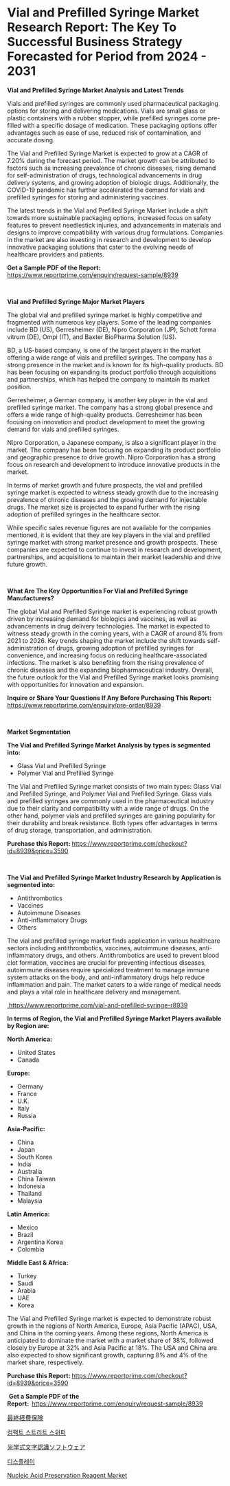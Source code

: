 <p><h1>Vial and Prefilled Syringe Market Research Report: The Key To Successful Business Strategy Forecasted for Period from 2024 - 2031</h1></p><p><strong>Vial and Prefilled Syringe Market Analysis and Latest Trends</strong></p>
<p><p>Vials and prefilled syringes are commonly used pharmaceutical packaging options for storing and delivering medications. Vials are small glass or plastic containers with a rubber stopper, while prefilled syringes come pre-filled with a specific dosage of medication. These packaging options offer advantages such as ease of use, reduced risk of contamination, and accurate dosing.</p><p>The Vial and Prefilled Syringe Market is expected to grow at a CAGR of 7.20% during the forecast period. The market growth can be attributed to factors such as increasing prevalence of chronic diseases, rising demand for self-administration of drugs, technological advancements in drug delivery systems, and growing adoption of biologic drugs. Additionally, the COVID-19 pandemic has further accelerated the demand for vials and prefilled syringes for storing and administering vaccines.</p><p>The latest trends in the Vial and Prefilled Syringe Market include a shift towards more sustainable packaging options, increased focus on safety features to prevent needlestick injuries, and advancements in materials and designs to improve compatibility with various drug formulations. Companies in the market are also investing in research and development to develop innovative packaging solutions that cater to the evolving needs of healthcare providers and patients.</p></p>
<p><strong>Get a Sample PDF of the Report:&nbsp;</strong> <a href="https://www.reportprime.com/enquiry/request-sample/8939">https://www.reportprime.com/enquiry/request-sample/8939</a></p>
<p>&nbsp;</p>
<p><strong>Vial and Prefilled Syringe Major Market Players</strong></p>
<p><p>The global vial and prefilled syringe market is highly competitive and fragmented with numerous key players. Some of the leading companies include BD (US), Gerresheimer (DE), Nipro Corporation (JP), Schott forma vitrum (DE), Ompi (IT), and Baxter BioPharma Solution (US).</p><p>BD, a US-based company, is one of the largest players in the market offering a wide range of vials and prefilled syringes. The company has a strong presence in the market and is known for its high-quality products. BD has been focusing on expanding its product portfolio through acquisitions and partnerships, which has helped the company to maintain its market position.</p><p>Gerresheimer, a German company, is another key player in the vial and prefilled syringe market. The company has a strong global presence and offers a wide range of high-quality products. Gerresheimer has been focusing on innovation and product development to meet the growing demand for vials and prefilled syringes.</p><p>Nipro Corporation, a Japanese company, is also a significant player in the market. The company has been focusing on expanding its product portfolio and geographic presence to drive growth. Nipro Corporation has a strong focus on research and development to introduce innovative products in the market.</p><p>In terms of market growth and future prospects, the vial and prefilled syringe market is expected to witness steady growth due to the increasing prevalence of chronic diseases and the growing demand for injectable drugs. The market size is projected to expand further with the rising adoption of prefilled syringes in the healthcare sector.</p><p>While specific sales revenue figures are not available for the companies mentioned, it is evident that they are key players in the vial and prefilled syringe market with strong market presence and growth prospects. These companies are expected to continue to invest in research and development, partnerships, and acquisitions to maintain their market leadership and drive future growth.</p></p>
<p>&nbsp;</p>
<p><strong>What Are The Key Opportunities For Vial and Prefilled Syringe Manufacturers?</strong></p>
<p><p>The global Vial and Prefilled Syringe market is experiencing robust growth driven by increasing demand for biologics and vaccines, as well as advancements in drug delivery technologies. The market is expected to witness steady growth in the coming years, with a CAGR of around 8% from 2021 to 2026. Key trends shaping the market include the shift towards self-administration of drugs, growing adoption of prefilled syringes for convenience, and increasing focus on reducing healthcare-associated infections. The market is also benefiting from the rising prevalence of chronic diseases and the expanding biopharmaceutical industry. Overall, the future outlook for the Vial and Prefilled Syringe market looks promising with opportunities for innovation and expansion.</p></p>
<p><strong>Inquire or Share Your Questions If Any Before Purchasing This Report:</strong> <a href="https://www.reportprime.com/enquiry/pre-order/8939">https://www.reportprime.com/enquiry/pre-order/8939</a></p>
<p>&nbsp;</p>
<p><strong>Market Segmentation</strong></p>
<p><strong>The Vial and Prefilled Syringe Market Analysis by types is segmented into:</strong></p>
<p><ul><li>Glass Vial and Prefilled Syringe</li><li>Polymer Vial and Prefilled Syringe</li></ul></p>
<p><p>The Vial and Prefilled Syringe market consists of two main types: Glass Vial and Prefilled Syringe, and Polymer Vial and Prefilled Syringe. Glass vials and prefilled syringes are commonly used in the pharmaceutical industry due to their clarity and compatibility with a wide range of drugs. On the other hand, polymer vials and prefilled syringes are gaining popularity for their durability and break resistance. Both types offer advantages in terms of drug storage, transportation, and administration.</p></p>
<p><strong>Purchase this Report:&nbsp;</strong><a href="https://www.reportprime.com/checkout?id=8939&price=3590">https://www.reportprime.com/checkout?id=8939&price=3590</a></p>
<p>&nbsp;</p>
<p><strong>The Vial and Prefilled Syringe Market Industry Research by Application is segmented into:</strong></p>
<p><ul><li>Antithrombotics</li><li>Vaccines</li><li>Autoimmune Diseases</li><li>Anti-inflammatory Drugs</li><li>Others</li></ul></p>
<p><p>The vial and prefilled syringe market finds application in various healthcare sectors including antithrombotics, vaccines, autoimmune diseases, anti-inflammatory drugs, and others. Antithrombotics are used to prevent blood clot formation, vaccines are crucial for preventing infectious diseases, autoimmune diseases require specialized treatment to manage immune system attacks on the body, and anti-inflammatory drugs help reduce inflammation and pain. The market caters to a wide range of medical needs and plays a vital role in healthcare delivery and management.</p></p>
<p><a href="https://www.reportprime.com/vial-and-prefilled-syringe-r8939">&nbsp;https://www.reportprime.com/vial-and-prefilled-syringe-r8939</a></p>
<p><strong>In terms of Region, the Vial and Prefilled Syringe Market Players available by Region are:</strong></p>
<p>
    <p> <strong> North America: </strong>
        <ul>
            <li>United States</li>
            <li>Canada</li>
        </ul>
        </p> 
    <p> <strong> Europe: </strong>
        <ul>
            <li>Germany</li>
            <li>France</li>
            <li>U.K.</li>
            <li>Italy</li>
            <li>Russia</li>
        </ul>
        </p> 
    <p> <strong> Asia-Pacific: </strong>
        <ul>
            <li>China</li>
            <li>Japan</li>
            <li>South Korea</li>
            <li>India</li>
            <li>Australia</li>
            <li>China Taiwan</li>
            <li>Indonesia</li>
            <li>Thailand</li>
            <li>Malaysia</li>
        </ul>
        </p> 
    <p> <strong> Latin America: </strong>
        <ul>
            <li>Mexico</li>
            <li>Brazil</li>
            <li>Argentina Korea</li>
            <li>Colombia</li>
        </ul>
        </p> 
    <p> <strong> Middle East & Africa: </strong>
        <ul>
            <li>Turkey</li>
            <li>Saudi</li>
            <li>Arabia</li>
            <li>UAE</li>
            <li>Korea</li>
        </ul>
    </p>
    </p>
<p><p>The Vial and Prefilled Syringe market is expected to demonstrate robust growth in the regions of North America, Europe, Asia Pacific (APAC), USA, and China in the coming years. Among these regions, North America is anticipated to dominate the market with a market share of 38%, followed closely by Europe at 32% and Asia Pacific at 18%. The USA and China are also expected to show significant growth, capturing 8% and 4% of the market share, respectively.</p></p>
<p><strong>Purchase this Report: </strong><a href="https://www.reportprime.com/checkout?id=8939&price=3590">https://www.reportprime.com/checkout?id=8939&price=3590</a></p>
<p>&nbsp;<strong>Get a Sample PDF of the Report:&nbsp;&nbsp;</strong><a href="https://www.reportprime.com/enquiry/request-sample/8939">https://www.reportprime.com/enquiry/request-sample/8939</a></p>
<p><strong></strong></p>
<p><p><a href="https://medium.com/@jordanilliamson678678/%E6%9C%80%E7%B5%82%E8%B2%BB%E7%94%A8%E4%BF%9D%E9%99%BA%E3%81%AE%E5%B8%82%E5%A0%B4%E3%82%B7%E3%82%A7%E3%82%A2%E3%81%AE%E9%80%B2%E5%8C%96%E3%81%A8%E5%B8%82%E5%A0%B4%E6%88%90%E9%95%B7%E3%83%88%E3%83%AC%E3%83%B3%E3%83%892024%E5%B9%B4%E3%81%8B%E3%82%892031%E5%B9%B4%E3%81%BE%E3%81%A7-eeceaeddf790">最終経費保険</a></p><p><a href="https://medium.com/@kellyclarkson42/%EC%86%8C%ED%98%95-%EA%B1%B0%EB%A6%AC-%EC%B2%AD%EC%86%8C%EA%B8%B0-%EC%8B%9C%EC%9E%A5-%EA%B7%9C%EB%AA%A8-cagr-%ED%8A%B8%EB%A0%8C%EB%93%9C-2024-2030-59572506cfee">컴팩트 스트리트 스위퍼</a></p><p><a href="https://medium.com/@billyarton5656871/%E5%85%89%E5%AD%A6%E6%96%87%E5%AD%97%E8%AA%8D%E8%AD%98%E3%82%BD%E3%83%95%E3%83%88%E3%82%A6%E3%82%A7%E3%82%A2%E5%B8%82%E5%A0%B4%E3%81%AF-%E5%B8%82%E5%A0%B4%E3%82%B7%E3%82%A7%E3%82%A2-%E3%82%B5%E3%82%A4%E3%82%BA-%E3%81%8A%E3%82%88%E3%81%B32031%E5%B9%B4%E3%81%BE%E3%81%A7%E3%81%AE%E4%BA%88%E6%B8%AC%E3%81%AB%E7%84%A6%E7%82%B9%E3%82%92%E5%BD%93%E3%81%A6%E3%81%A6%E3%81%84%E3%81%BE%E3%81%99-bebae4058ad6">光学式文字認識ソフトウェア</a></p><p><a href="https://medium.com/@chickenlegs8687/%EC%8B%9C%EC%9E%A5-%ED%86%B5%EC%B0%B0%EB%A0%A5-%ED%91%9C%EC%8B%9C-%EC%8B%9C%EC%9E%A5-%EB%8F%99%ED%96%A5-%EC%84%B1%EC%9E%A5-2024%EB%85%84%EB%B6%80%ED%84%B0-2031%EB%85%84%EA%B9%8C%EC%A7%80-%EC%98%88%EC%B8%A1-ebcec999e4c5">디스플레이</a></p><p><a href="https://github.com/brenzgnarento/Market-Research-Report-List-2/blob/main/nucleic-acid-preservation-reagent-market.md">Nucleic Acid Preservation Reagent Market</a></p></p>